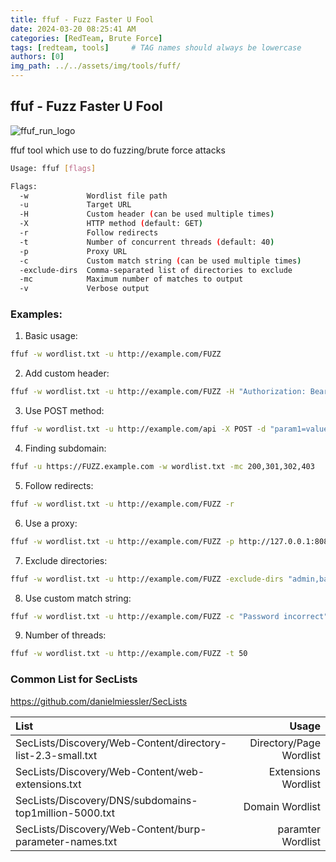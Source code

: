 ```yaml
---
title: ffuf - Fuzz Faster U Fool
date: 2024-03-20 08:25:41 AM
categories: [RedTeam, Brute Force]
tags: [redteam, tools]     # TAG names should always be lowercase
authors: [0]
img_path: ../../assets/img/tools/fuff/
---
```


## ffuf - Fuzz Faster U Fool
![ffuf_run_logo](ffuf_run_logo.png)

ffuf tool which use to do fuzzing/brute force attacks 
```bash 
Usage: ffuf [flags]

Flags:
  -w             Wordlist file path
  -u             Target URL
  -H             Custom header (can be used multiple times)
  -X             HTTP method (default: GET)
  -r             Follow redirects
  -t             Number of concurrent threads (default: 40)
  -p             Proxy URL
  -c             Custom match string (can be used multiple times)
  -exclude-dirs  Comma-separated list of directories to exclude
  -mc            Maximum number of matches to output
  -v             Verbose output
```
### Examples:

1. Basic usage:
```bash 
ffuf -w wordlist.txt -u http://example.com/FUZZ
```

2. Add custom header:
```bash 
ffuf -w wordlist.txt -u http://example.com/FUZZ -H "Authorization: Bearer <token>"
```

3. Use POST method:
```bash 
ffuf -w wordlist.txt -u http://example.com/api -X POST -d "param1=value1&param2=value2"
```

4. Finding subdomain:
```bash 
ffuf -u https://FUZZ.example.com -w wordlist.txt -mc 200,301,302,403
```

5. Follow redirects:
```bash 
ffuf -w wordlist.txt -u http://example.com/FUZZ -r
```

6. Use a proxy:
```bash 
ffuf -w wordlist.txt -u http://example.com/FUZZ -p http://127.0.0.1:8080
```

7. Exclude directories:
```bash 
ffuf -w wordlist.txt -u http://example.com/FUZZ -exclude-dirs "admin,backup,test"
```

8. Use custom match string:
```bash 
ffuf -w wordlist.txt -u http://example.com/FUZZ -c "Password incorrect"
```

9. Number of threads:
```bash 
ffuf -w wordlist.txt -u http://example.com/FUZZ -t 50
```

### Common List for SecLists
<https://github.com/danielmiessler/SecLists>

| List          | Usage             |
| :---------------- | -------------------: |
| SecLists/Discovery/Web-Content/directory-list-2.3-small.txt | Directory/Page Wordlist   |
| SecLists/Discovery/Web-Content/web-extensions.txt       | Extensions Wordlist   |
| SecLists/Discovery/DNS/subdomains-top1million-5000.txt   | Domain Wordlist |
| SecLists/Discovery/Web-Content/burp-parameter-names.txt  | paramter Wordlist |

